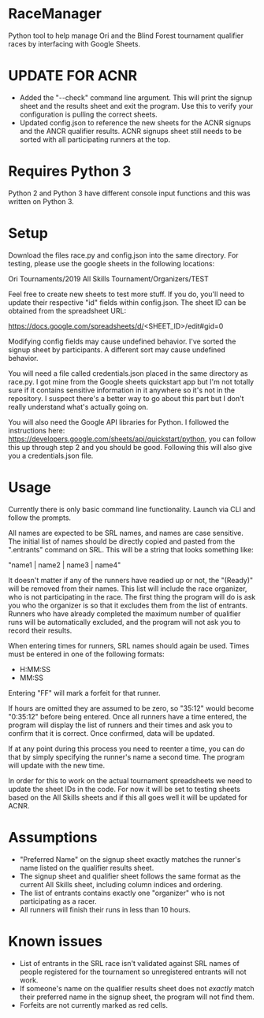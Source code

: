 # RaceManager
Python tool to help manage Ori and the Blind Forest tournament qualifier races by interfacing with Google Sheets.

# UPDATE FOR ACNR
- Added the "--check" command line argument. This will print the signup sheet and the results sheet and exit the program. Use this to verify your configuration is pulling the correct sheets.
- Updated config.json to reference the new sheets for the ACNR signups and the ANCR qualifier results. ACNR signups sheet still needs to be sorted with all participating runners at the top.



# Requires Python 3
Python 2 and Python 3 have different console input functions and this was written on Python 3.

# Setup
Download the files race.py and config.json into the same directory. For testing, please use the google sheets in the following locations:

Ori Tournaments/2019 All Skills Tournament/Organizers/TEST

Feel free to create new sheets to test more stuff. If you do, you'll need to update their respective "id" fields within config.json. The sheet ID can be obtained from the spreadsheet URL:

https://docs.google.com/spreadsheets/d/<SHEET_ID>/edit#gid=0

Modifying config fields may cause undefined behavior. I've sorted the signup sheet by participants. A different sort may cause undefined behavior.

You will need a file called credentials.json placed in the same directory as race.py. I got mine from the Google sheets quickstart app but I'm not totally sure if it contains sensitive information in it anywhere so it's not in the repository. I suspect there's a better way to go about this part but I don't really understand what's actually going on.

You will also need the Google API libraries for Python. I followed the instructions here: https://developers.google.com/sheets/api/quickstart/python, you can follow this up through step 2 and you should be good. Following this will also give you a credentials.json file.

# Usage
Currently there is only basic command line functionality. Launch via CLI and follow the prompts.

All names are expected to be SRL names, and names are case sensitive. The initial list of names should
be directly copied and pasted from the ".entrants" command on SRL. This will be a string that looks
something like:

"name1 | name2 | name3 | name4"

It doesn't matter if any of the runners have readied up or not, the "(Ready)" will be removed from their names.
This list will include the race organizer, who is not participating in the race. The first thing the program
will do is ask you who the organizer is so that it excludes them from the list of entrants. Runners who have
already completed the maximum number of qualifier runs will be automatically excluded, and the program will not
ask you to record their results.

When entering times for runners, SRL names should again be used. Times must be entered in one of the following formats:

- H:MM:SS
- MM:SS

Entering "FF" will mark a forfeit for that runner.

If hours are omitted they are assumed to be zero, so "35:12" would become "0:35:12" before being entered.
Once all runners have a time entered, the program will display the list of runners and their times and ask you
to confirm that it is correct. Once confirmed, data will be updated.

If at any point during this process you need to reenter a time, you can do that by simply specifying the runner's
name a second time. The program will update with the new time.

In order for this to work on the actual tournament spreadsheets we need to update the sheet IDs in the code. For now it will be
set to testing sheets based on the All Skills sheets and if this all goes well it will be updated for ACNR.


# Assumptions
- "Preferred Name" on the signup sheet exactly matches the runner's name listed on the qualifier results sheet.
- The signup sheet and qualifier sheet follows the same format as the current All Skills sheet, including column indices and ordering.
- The list of entrants contains exactly one "organizer" who is not participating as a racer.
- All runners will finish their runs in less than 10 hours.

# Known issues
- List of entrants in the SRL race isn't validated against SRL names of people registered for the tournament so unregistered entrants will not work.
- If someone's name on the qualifier results sheet does not _exactly_ match their preferred name in the signup sheet, the program will not find them.
- Forfeits are not currently marked as red cells.
